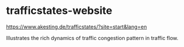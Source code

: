 trafficstates-website
=====================

https://www.akesting.de/trafficstates/?site=start&lang=en
 
Illustrates the rich dynamics of traffic congestion pattern in traffic flow.

